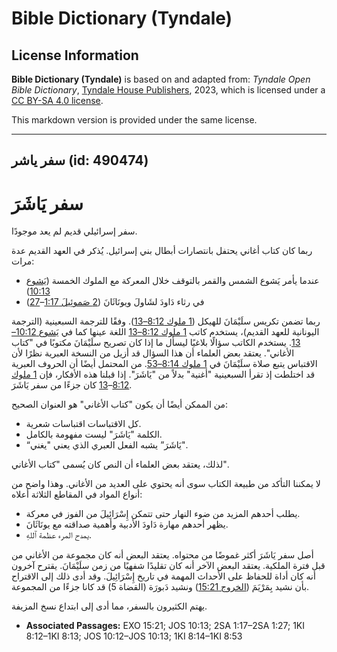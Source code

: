 # Bible Dictionary (Tyndale)

## License Information

**Bible Dictionary (Tyndale)** is based on and adapted from: _Tyndale Open Bible Dictionary_, [Tyndale House Publishers](https://tyndaleopenresources.com/), 2023, which is licensed under a [CC BY-SA 4.0 license](https://creativecommons.org/licenses/by-sa/4.0/legalcode.en).

This markdown version is provided under the same license.



--------------------------------

## سفر ياشر (id: 490474)

سفر يَاشَرَ
===========

سفر إسرائيلي قديم لم يعد موجودًا.

ربما كان كتاب أغاني يحتفل بانتصارات أبطال بني إسرائيل. يُذكر في العهد القديم عدة مرات:

* عندما يأمر يَشوع الشمس والقمر بالتوقف خلال المعركة مع الملوك الخمسة ([يَشوع 10:13](https://ref.ly/Josh10:13))
* في رثاء دَاودَ لشَاولَ ويونَاثَانَ ([2 صَموئِيلَ 1:17](https://ref.ly/2Sam1:17-2Sam1:27)–[27](https://ref.ly/2Sam1:17-2Sam1:27))

ربما تضمن تكريس سلَيْمَانَ للهيكل ([1 ملوك 8:12–13](https://ref.ly/1Kgs8:12-1Kgs8:13)). وفقًا للترجمة السبعينية (الترجمة اليونانية للعهد القديم)، يستخدم كاتب [1 ملوك 8:12–13](https://ref.ly/1Kgs8:12-1Kgs8:13) اللغة عينها كما في [يَشوع 10:12–13](https://ref.ly/Josh10:12-Josh10:13). يستخدم الكاتب سؤالًا بلاغيًا ليسأل ما إذا كان تصريح سلَيْمَانَ مكتوبًا في "كتاب الأغاني". يعتقد بعض العلماء أن هذا السؤال قد أزيل من النسخة العبرية نظرًا لأن الاقتباس يتبع صلاة سلَيْمَانَ في [1 ملوك 8:14–53](https://ref.ly/1Kgs8:14-1Kgs8:53). من المحتمل أيضًا أن الحروف العبرية قد اختلطت إذ تقرأ السبعينية "أغنية" بدلاً من "يَاشَرَ". إذا قبلنا هذه الأفكار، فإن [1 ملوك 8:12](https://ref.ly/1Kgs8:12-1Kgs8:13)–[13](https://ref.ly/1Kgs8:12-1Kgs8:13) كان جزءًا من سفر يَاشَرَ.

من الممكن أيضًا أن يكون "كتاب الأغاني" هو العنوان الصحيح:

* كل الاقتباسات اقتباسات شعرية.
* الكلمة "يَاشَرَ" ليست مفهومة بالكامل.
* “يَاشَرَ” يشبه الفعل العبري الذي يعني "يغني".

لذلك، يعتقد بعض العلماء أن النص كان يُسمى "كتاب الأغاني".

لا يمكننا التأكد من طبيعة الكتاب سوى أنه يحتوي على العديد من الأغاني. وهذا واضح من أنواع المواد في المقاطع الثلاثة أعلاه:

* يطلب أحدهم المزيد من ضوء النهار حتى تتمكن إِسْرَائِيلَ من الفوز في معركة.
* يظهر أحدهم مهارة دَاودَ الأدبية وأهمية صداقته مع يونَاثَانَ.
* يمدح المرء عظمة ٱللهِ.

أصل سفر يَاشَرَ أكثر غموضًا من محتواه. يعتقد البعض أنه كان مجموعة من الأغاني من قبل فترة الملكية. يعتقد البعض الآخر أنه كان تقليدًا شفهيًا من زمن سلَيْمَانَ. يقترح آخرون أنه كان أداة للحفاظ على الأحداث المهمة في تاريخ إِسْرَائِيلَ. وقد أدى ذلك إلى الاقتراح بأن نشيد بِمَرْيَمَ ([الخروج 15:21](https://ref.ly/Exod15:21)) ونشيد دَبورَة (القضاة 5\) قد كانا جزءًا من المجموعة.

يهتم الكثيرون بالسفر، مما أدى إلى ابتداع نسخ المزيفة.

* **Associated Passages:** EXO 15:21; JOS 10:13; 2SA 1:17–2SA 1:27; 1KI 8:12–1KI 8:13; JOS 10:12–JOS 10:13; 1KI 8:14–1KI 8:53

